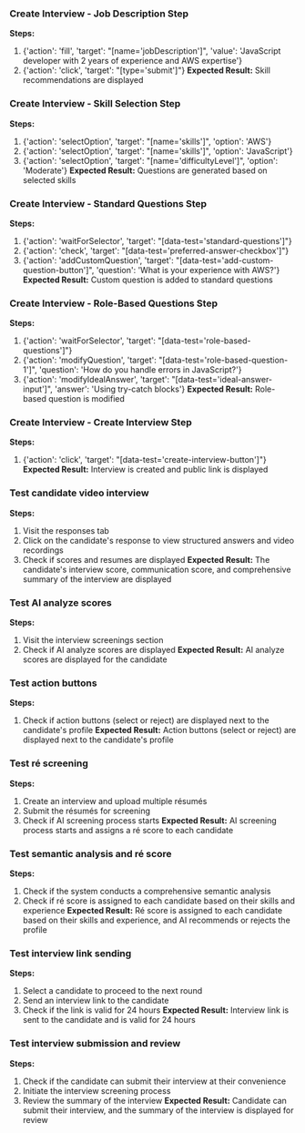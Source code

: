 ### Create Interview - Job Description Step
**Steps:**
1. {'action': 'fill', 'target': "[name='jobDescription']", 'value': 'JavaScript developer with 2 years of experience and AWS expertise'}
2. {'action': 'click', 'target': "[type='submit']"}
**Expected Result:** Skill recommendations are displayed

### Create Interview - Skill Selection Step
**Steps:**
1. {'action': 'selectOption', 'target': "[name='skills']", 'option': 'AWS'}
2. {'action': 'selectOption', 'target': "[name='skills']", 'option': 'JavaScript'}
3. {'action': 'selectOption', 'target': "[name='difficultyLevel']", 'option': 'Moderate'}
**Expected Result:** Questions are generated based on selected skills

### Create Interview - Standard Questions Step
**Steps:**
1. {'action': 'waitForSelector', 'target': "[data-test='standard-questions']"}
2. {'action': 'check', 'target': "[data-test='preferred-answer-checkbox']"}
3. {'action': 'addCustomQuestion', 'target': "[data-test='add-custom-question-button']", 'question': 'What is your experience with AWS?'}
**Expected Result:** Custom question is added to standard questions

### Create Interview - Role-Based Questions Step
**Steps:**
1. {'action': 'waitForSelector', 'target': "[data-test='role-based-questions']"}
2. {'action': 'modifyQuestion', 'target': "[data-test='role-based-question-1']", 'question': 'How do you handle errors in JavaScript?'}
3. {'action': 'modifyIdealAnswer', 'target': "[data-test='ideal-answer-input']", 'answer': 'Using try-catch blocks'}
**Expected Result:** Role-based question is modified

### Create Interview - Create Interview Step
**Steps:**
1. {'action': 'click', 'target': "[data-test='create-interview-button']"}
**Expected Result:** Interview is created and public link is displayed

### Test candidate video interview
**Steps:**
1. Visit the responses tab
2. Click on the candidate's response to view structured answers and video recordings
3. Check if scores and resumes are displayed
**Expected Result:** The candidate's interview score, communication score, and comprehensive summary of the interview are displayed

### Test AI analyze scores
**Steps:**
1. Visit the interview screenings section
2. Check if AI analyze scores are displayed
**Expected Result:** AI analyze scores are displayed for the candidate

### Test action buttons
**Steps:**
1. Check if action buttons (select or reject) are displayed next to the candidate's profile
**Expected Result:** Action buttons (select or reject) are displayed next to the candidate's profile

### Test ré screening
**Steps:**
1. Create an interview and upload multiple résumés
2. Submit the résumés for screening
3. Check if AI screening process starts
**Expected Result:** AI screening process starts and assigns a ré score to each candidate

### Test semantic analysis and ré score
**Steps:**
1. Check if the system conducts a comprehensive semantic analysis
2. Check if ré score is assigned to each candidate based on their skills and experience
**Expected Result:** Ré score is assigned to each candidate based on their skills and experience, and AI recommends or rejects the profile

### Test interview link sending
**Steps:**
1. Select a candidate to proceed to the next round
2. Send an interview link to the candidate
3. Check if the link is valid for 24 hours
**Expected Result:** Interview link is sent to the candidate and is valid for 24 hours

### Test interview submission and review
**Steps:**
1. Check if the candidate can submit their interview at their convenience
2. Initiate the interview screening process
3. Review the summary of the interview
**Expected Result:** Candidate can submit their interview, and the summary of the interview is displayed for review

